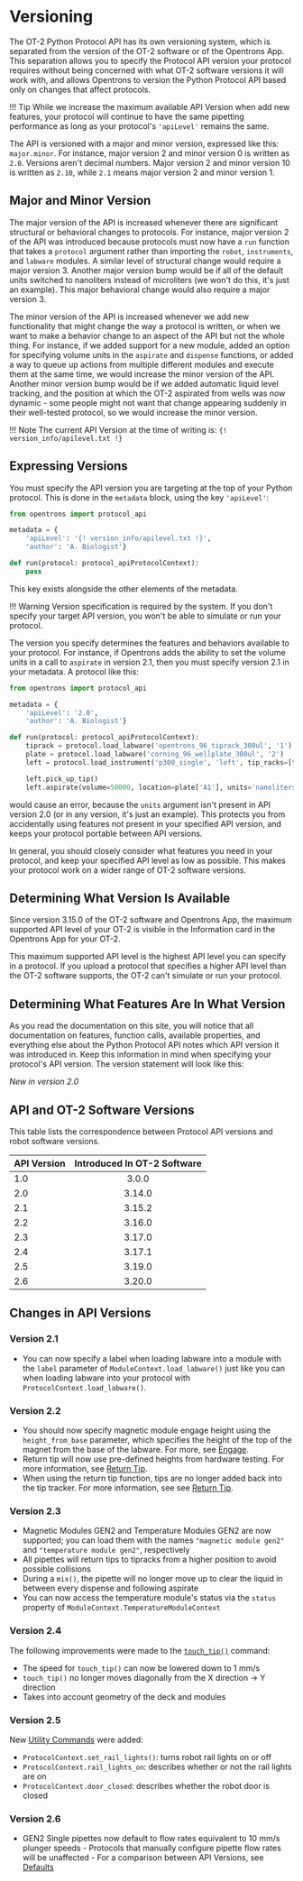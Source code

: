# Versioning

The OT-2 Python Protocol API has its own versioning system, which is
separated from the version of the OT-2 software or of the Opentrons App.
This separation allows you to specify the Protocol API version your
protocol requires without being concerned with what OT-2 software
versions it will work with, and allows Opentrons to version the Python
Protocol API based only on changes that affect protocols.

!!! Tip
    While we increase the maximum available API Version when add new 
    features, your protocol will continue to have the same pipetting 
    performance as long as your protocol's `'apiLevel'` remains the same.

The API is versioned with a major and minor version, expressed like
this: `major.minor`. For instance, major version 2 and minor version 0
is written as `2.0`. Versions aren't decimal numbers. Major version 2
and minor version 10 is written as `2.10`, while `2.1` means major
version 2 and minor version 1.

## Major and Minor Version

The major version of the API is increased whenever there are significant
structural or behavioral changes to protocols. For instance, major
version 2 of the API was introduced because protocols must now have a
`run` function that takes a `protocol` argument rather than importing
the `robot`, `instruments`, and `labware` modules. A similar level of
structural change would require a major version 3. Another major version
bump would be if all of the default units switched to nanoliters instead
of microliters (we won't do this, it's just an example). This major
behavioral change would also require a major version 3.

The minor version of the API is increased whenever we add new
functionality that might change the way a protocol is written, or when
we want to make a behavior change to an aspect of the API but not the
whole thing. For instance, if we added support for a new module, added
an option for specifying volume units in the `aspirate` and `dispense`
functions, or added a way to queue up actions from multiple different
modules and execute them at the same time, we would increase the minor
version of the API. Another minor version bump would be if we added
automatic liquid level tracking, and the position at which the OT-2
aspirated from wells was now dynamic - some people might not want that
change appearing suddenly in their well-tested protocol, so we would
increase the minor version.

!!! Note
    The current API Version at the time of writing is: `{! version_info/apilevel.txt !}`

## Expressing Versions

You must specify the API version you are targeting at the top of your
Python protocol. This is done in the `metadata` block, using the key
`'apiLevel'`:

``` python
from opentrons import protocol_api

metadata = {
    'apiLevel': '{! version_info/apilevel.txt !}',
    'author': 'A. Biologist'}

def run(protocol: protocol_apiProtocolContext):
    pass
```

This key exists alongside the other elements of the metadata.

!!! Warning
    Version specification is required by the system. If you don't specify
    your target API version, you won't be able to simulate or run your
    protocol.

The version you specify determines the features and behaviors available
to your protocol. For instance, if Opentrons adds the ability to set the
volume units in a call to `aspirate` in version 2.1, then you must
specify version 2.1 in your metadata. A protocol like this:

``` python
from opentrons import protocol_api

metadata = {
    'apiLevel': '2.0',
    'author': 'A. Biologist'}

def run(protocol: protocol_apiProtocolContext):
    tiprack = protocol.load_labware('opentrons_96_tiprack_300ul', '1')
    plate = protocol.load_labware('corning_96_wellplate_380ul', '2')
    left = protocol.load_instrument('p300_single', 'left', tip_racks=[tiprack])

    left.pick_up_tip()
    left.aspirate(volume=50000, location=plate['A1'], units='nanoliters')
```

would cause an error, because the `units` argument isn't present in API
version 2.0 (or in any version, it's just an example). This protects you 
from accidentally using features not present in your specified API version, 
and keeps your protocol portable between API versions.

In general, you should closely consider what features you need in your
protocol, and keep your specified API level as low as possible. This
makes your protocol work on a wider range of OT-2 software versions.

## Determining What Version Is Available

Since version 3.15.0 of the OT-2 software and Opentrons App, the maximum
supported API level of your OT-2 is visible in the Information card in
the Opentrons App for your OT-2.

This maximum supported API level is the highest API level you can
specify in a protocol. If you upload a protocol that specifies a higher
API level than the OT-2 software supports, the OT-2 can't simulate or
run your protocol.

## Determining What Features Are In What Version

As you read the documentation on this site, you will notice that all
documentation on features, function calls, available properties, and
everything else about the Python Protocol API notes which API version it
was introduced in. Keep this information in mind when specifying your
protocol's API version. The version statement will look like this:

_New in version 2.0_

## API and OT-2 Software Versions

This table lists the correspondence between Protocol API versions and
robot software versions.

| API Version | Introduced In OT-2 Software |
| ----------- | :-------------------------: |
| 1.0         | 3.0.0                       |
| 2.0         | 3.14.0                      |
| 2.1         | 3.15.2                      |
| 2.2         | 3.16.0                      |
| 2.3         | 3.17.0                      |
| 2.4         | 3.17.1                      |
| 2.5         | 3.19.0                      |
| 2.6         | 3.20.0                      |

## Changes in API Versions

### Version 2.1

-   You can now specify a label when loading labware into a module with
    the `label` parameter of `ModuleContext.load_labware()` just
    like you can when loading labware into your protocol with
    `ProtocolContext.load_labware()`.

### Version 2.2

-   You should now specify magnetic module engage height using the
    `height_from_base` parameter, which specifies the height of the top
    of the magnet from the base of the labware. For more, see
    [Engage](modules/magnet.md#engage).
-   Return tip will now use pre-defined heights from hardware testing.
    For more information, see [Return Tip](building_block/tip_handling.md#return-tip).
-   When using the return tip function, tips are no longer added back
    into the tip tracker. For more information, see
    see [Return Tip](building_block/tip_handling.md#return-tip).

### Version 2.3

-   Magnetic Modules GEN2 and Temperature Modules GEN2 are now
    supported; you can load them with the names `"magnetic module gen2"`
    and `"temperature module gen2"`, respectively
-   All pipettes will return tips to tipracks from a higher position to
    avoid possible collisions
-   During a `mix()`, the pipette will no
    longer move up to clear the liquid in between every dispense and
    following aspirate
-   You can now access the temperature module's status via the `status`
    property of `ModuleContext.TemperatureModuleContext`

### Version 2.4   

The following improvements were made to the [`touch_tip()`](building_block/liquid_control.md#touch-tip) command:

- The speed for `touch_tip()` can now be lowered down to 1 mm/s
- `touch_tip()` no longer moves diagonally from the X direction -\> Y direction
- Takes into account geometry of the deck and modules

### Version 2.5

New [Utility Commands](building_block/utility.md) were added:

-   `ProtocolContext.set_rail_lights()`: turns robot rail lights on or off
-   `ProtocolContext.rail_lights_on`: describes whether or not the rail lights are on
-   `ProtocolContext.door_closed`: describes whether the robot door is closed

### Version 2.6

-   GEN2 Single pipettes now default to flow rates equivalent to 10 mm/s
    plunger speeds - Protocols that manually configure pipette flow
    rates will be unaffected - For a comparison between API Versions,
    see [Defaults](pipettes/defaults.md)
